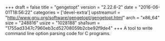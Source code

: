 +++
draft = false
title = "gengetopt"
version = "2.22.6-2"
date = "2016-06-01T18:56:22"
categories = ['devel-extra']
upstreamurl = "http://www.gnu.org/software/gengetopt/gengetopt.html"
arch = "x86_64"
size = "248816"
usize = "1028188"
sha1sum = "1755ad3347c7960eb3cd52708059b2cbe92f9de4"
+++
A tool to write command line option parsing code for C programs.